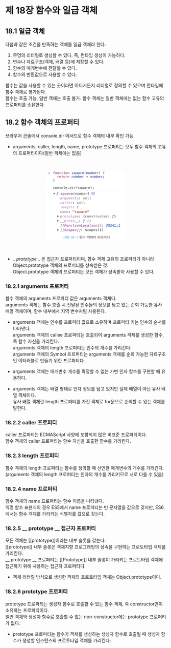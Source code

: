 제 18장 함수와 일급 객체
============================

18.1 일급 객체
-----------------
다음과 같은 조건을 만족하는 객체를 일급 객체라 한다.
1. 무명의 리터럴로 생성할 수 있다. 즉, 런타임 생성이 가능하다.
2. 변수나 자료구조(객체, 배열 등)에 저장할 수 있다.
3. 함수의 매개변수에 전달할 수 있다.
4. 함수의 반환값으로 사용할 수 있다.

함수는 값을 사용할 수 있는 곳이라면 어디서든지 리터럴로 정의할 수 있으며 런타임에 함수 객체로 평가된다.   
함수는 호출 가능, 일반 객체는 호출 불가. 함수 객체는 일반 객체에는 없는 함수 고유의 프로퍼티를 소유한다.

18.2 함수 객체의 프로퍼티
---------------------------
브라우저 콘솔에서 console.dir 메서드로 함수 객체의 내부 확인 가능

* arguments, caller, length, name, prototype 프로퍼티는 모두 함수 객체의 고유의 프로퍼티이다(일반 객체에는 없음)   
<br/>
<p align="center">
<img src="./img/함수 객체의 프로퍼티.PNG" width="250px" height="220px" align="center" title="함수 객체의 프로퍼티" alt="함수 객체의 프로퍼티"></img>
</p>
<br/>

* _ _prototype_ _ 은 접근자 프로퍼티이며, 함수 객체 고유의 프로퍼티가 아니라 Object.prototype 객체의 프로퍼티를 상속받은 것.   
Object.prototype 객체의 프로퍼티는 모든 객체가 상속받아 사용할 수 있다.

### 18.2.1 arguments 프로퍼티   
함수 객체의 arguments 프로퍼티 값은 arguments 객체다.   
arguments 객체는 함수 호출 시 전달된 인수들의 정보를 담고 있는 순회 가능한 유사 배열 객체이며, 함수 내부에서 지역 변수처럼 사용된다.

* arguments 객체는 인수를 프로퍼티 값으로 소유하며 프로퍼티 키는 인수의 순서를 나타낸다.   
arguments 객체의 callee 프로퍼티는 호출되어 arguments 객체를 생성한 함수, 즉 함수 자신을 가리킨다.   
arguments 객체의 length 프로퍼티는 인수의 개수를 가리킨다.   
arguments 객체의 Symbol 프로퍼티는 arguments 객체를 순회 가능한 자료구조인 이터러블로 만들기 위한 프로퍼티다.

* arguments 객체는 매개변수 개수를 확정할 수 없는 가변 인자 함수를 구현할 때 유용하다.

* arguments 객체는 배열 형태로 인자 정보를 담고 있지만 실제 배열이 아닌 유사 배열 객체이다.   
유사 배열 객체란 length 프로퍼티를 가진 객체로 for문으로 순회할 수 있는 객체를 말한다. 

### 18.2.2 caller 프로퍼티   
caller 프로퍼티는 ECMAScript 사양에 포함되지 않은 비표준 프로퍼티이다.   
함수 객체의 caller 프로퍼티는 함수 자신을 호출한 함수를 가리킨다.

### 18.2.3 length 프로퍼티   
함수 객체의 length 프로퍼티는 함수를 정의할 때 선언한 매개변수의 개수를 가리킨다.   
(arguments 객체의 length 프로퍼티는 인자의 개수를 가리키므로 서로 다를 수 있음)

### 18.2.4 name 프로퍼티   
함수 객체의 name 프로퍼티는 함수 이름을 나타낸다.   
익명 함수 표현식의 경우 ES5에서 name 프로퍼티는 빈 문자열을 값으로 갖지만, ES6에서는 함수 객체를 가리키는 식별자를 값으로 갖는다.

### 18.2.5 __ prototype __ 접근자 프로퍼티   
모든 객체는 [[prototype]]이라는 내부 슬롯을 갖는다.   
[[prototype]] 내부 슬롯은 객체지향 프로그래밍의 상속을 구현하는 프로토타입 객체를 가리킨다.   
__ prototype __ 프로퍼티는 [[Prototype]] 내부 슬롯이 가리키는 프로토타입 객체에 접근하기 위해 사용하는 접근자 프로퍼티다.   
* 객체 리터럴 방식으로 생성한 객체의 프로토타입 객체는 Object.prototype이다.

### 18.2.6 prototype 프로퍼티   
prototype 프로퍼티는 생성자 함수로 호출할 수 있는 함수 객체, 즉 constructor만이 소유하는 프로퍼티이다.   
일반 객체와 생성자 함수로 호출할 수 없는 non-constructor에는 prototype 프로퍼티가 없다.

* prototype 프로퍼티는 함수가 객체를 생성하는 생성자 함수로 호출될 때 생성자 함수가 생성할 인스턴스의 프로토타입 객체를 가리킨다.
